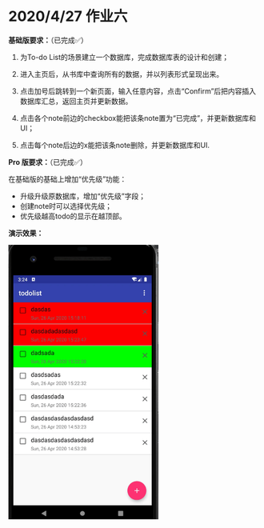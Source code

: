 # 2020/4/27 作业六

**基础版要求：**（已完成✅）

1. 为To-do List的场景建立一个数据库，完成数据库表的设计和创建；

2. 进入主页后，从书库中查询所有的数据，并以列表形式呈现出来。
3. 点击加号后跳转到一个新页面，输入任意内容，点击“Confirm”后把内容插入数据库汇总，返回主页并更新数据。
4. 点击各个note前边的checkbox能把该条note置为“已完成”，并更新数据库和UI；
5. 点击每个note后边的x能把该条note删除，并更新数据库和UI.

**Pro 版要求：**（已完成✅）

在基础版的基础上增加“优先级”功能：

- 升级升级原数据库，增加“优先级”字段；
- 创建note时可以选择优先级；
- 优先级越高todo的显示在越顶部。



**演示效果：**

<img src="pics/1.gif" width=300 />